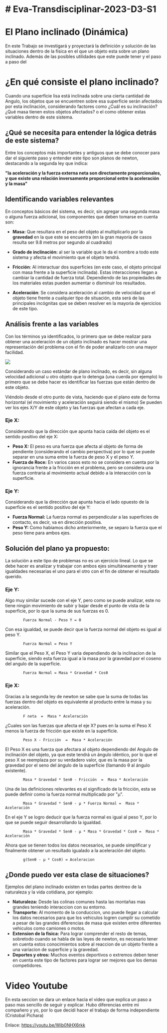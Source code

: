 # # Eva-Transdisciplinar-2023-D3-S1

# El Plano inclinado (Dinámica)

En este Trabajo se investigará y proyectará la definición y solución de las situaciones dentro de la física en el que un objeto esta sobre un plano inclinado. Además de las posibles utilidades que este puede tener y el paso a paso del

# ¿En qué consiste el plano inclinado?

Cuando una superficie lisa está inclinada sobre una cierta cantidad de Angulo, los objetos que se encuentren sobre esa superficie serán afectados por esta inclinación, considerando factores como ¿Cuál es su inclinación? ¿Qué masa tienen estos objetos afectados? o el como obtener estas variables dentro de este sistema.

## ¿Qué se necesita para entender la lógica detrás de este sistema?

Entre los conceptos más importantes y antiguos que se debe conocer para dar el siguiente paso y entender este tipo son planos de newton, destacando a la segunda ley que indica:

**"la aceleración y la fuerza externa neta son directamente proporcionales, y que existe una relación inversamente proporcional entre la aceleración y la masa"**

## Identificando variables relevantes

En conceptos básicos del sistema, es decir, sin agregar una segunda masa o alguna fuerza adicional, los componentes que deben tomarse en cuenta son:

- **Masa:**  Que resultara en el peso del objeto al multiplicarlo por la **gravedad** en la que este se encuentra (en la gran mayoría de casos resulta ser 9.8 metros por segundo al cuadrado)

- **Grado de inclinación:**  al ser la variable que le da el nombre a todo este sistema y afecta el movimiento que el objeto tendrá.

- **Fricción**: Al interactuar dos superficies (en este caso, el objeto principal con masa frente a la superficie inclinada). Estas interacciones llegan a cambiar la cantidad de fuerza total. Dependiendo de las propiedades de los materiales estas pueden aumentar o disminuir los resultados.

- **Aceleración**: Se considera aceleración al cambio de velocidad que el objeto tiene frente a cualquier tipo de situación, esta será de las principales incógnitas que se deben resolver en la mayoría de ejercicios de este tipo.

## Análisis frente a las variables
Con los términos ya identificados, lo primero que se debe realizar para obtener una aceleración de un objeto inclinado es hacer mostrar una representación del problema con el fin de poder analizarlo con una mayor facilidad.

![](https://cdn.kastatic.org/ka-perseus-images/1f848b6e7e25a2bc5d506b89a31434fda1d531ca.png)

Considerando un caso estándar de plano inclinado, es decir, sin alguna velocidad adicional u otro objeto que lo detenga (una cuerda por ejemplo) lo primero que se debe hacer es identificar las fuerzas que están dentro de este objeto.

Viéndolo desde el otro punto de vista, haciendo que el plano este de forma horizontal (el movimiento y aceleración seguirá siendo el mismo) Se pueden ver los ejes X/Y de este objeto y las fuerzas que afectan a cada eje.

### Eje X:
Considerando que la dirección que apunta hacia caída del objeto es el sentido positivo del eje X:
- **Peso X:** El peso es una fuerza que afecta al objeto de forma de pendiente (considerando el cambio perspectiva) por lo que se puede separar en una suma entre la fuerza de peso X y el peso Y.
- **Fuerza de Roce:** En varios casos esto no se considera en cuenta por la ignorancia frente a la fricción en el problema, pero se considera una fuerza contraria al movimiento actual debido a la interacción con la superficie.

### Eje Y:
Considerando que la dirección que apunta hacia el lado opuesto de la superficie es el sentido positivo del eje Y:
- **Fuerza Normal:** La fuerza normal es perpendicular a las superficies de contacto, es decir, va en dirección positiva.
- **Peso Y:** Como habíamos dicho anteriormente, se separo la fuerza que el peso tiene para ambos ejes.

## Solución del plano ya propuesto:
La solución a este tipo de problemas no es un ejercicio lineal. Lo que se debe hacer es analizar y trabajar con ambos ejes simultáneamente y traer igualdades necesarias el uno para el otro con el fin de obtener el resultado querido.

### Eje Y:
Algo muy similar sucede con el eje Y, pero como se puede analizar, este no tiene ningún movimiento de subir y bajar desde el punto de vista de la superficie, por lo que la suma de sus fuerzas es 0.

			Fuerza Normal - Peso Y = 0
   
Con esa igualdad, se puede decir que la fuerza normal del objeto es igual al peso Y.

			Fuerza Normal = Peso Y

Similar que el Peso X, el Peso Y varia dependiendo de la inclinacion de la superficie, siendo esta fuerza igual a la masa por la gravedad por el coseno del angulo de la superficie.

			Fuerza Normal = Masa * Gravedad * Cosθ
		      	
### Eje X:
Gracias a la segunda ley de newton se sabe que la suma de todas las fuerzas dentro del objeto es equivalente al producto entre la masa y su aceleración.

			F neta  =  Masa * Aceleración


¿Cuales son las fuerzas que afecta el eje X? pues en la suma  el Peso X menos la fuerza de fricción que existe en la superficie.

			Peso X - Fricción  =  Masa * Aceleración
		
		
El Peso X es una fuerza que afectara al objeto dependiendo del Angulo de inclinación del objeto, ya que este tendrá un ángulo idéntico, por lo que el peso X se reemplaza por su verdadero valor, que es la masa por la gravedad por el seno del ángulo de la superficie (llamando θ al ángulo existente).

			Masa * Gravedad * Senθ - Fricción  =  Masa * Aceleración


Una de las definiciones relevantes es el significado de la fricción, esta se puede definir como la fuerza normal multiplicado por "μ".

			Masa * Gravedad * Senθ - μ * Fuerza Normal =  Masa * Aceleración


En el eje Y se logro deducir que la fuerza normal es igual al peso Y, por lo que se puede seguir desarrollando la igualdad.

			Masa * Gravedad * Senθ - μ * Masa * Gravedad * Cosθ =  Masa * Aceleración


Ahora que se tienen todos los datos necesarios, se puede simplificar y finalmente obtener un resultado igualado a la aceleración del objeto.

			g(Senθ - μ * Cosθ) = Aceleracion


## ¿Donde puedo ver esta clase de situaciones?
Ejemplos del plano inclinado existen en todas partes dentreo de la naturaleza y la vida cotidiana, por ejemplo:

- **Naturaleza:** Desde las colinas comunes hasta las montañas mas grandes teniendo interaccion con su entorno.
- **Transporte:** Al momento de la conduccion, uno puede llegar a calcular los datos necesarios para que los vehiculos logren cumplir su cometido a pesar de las grandes diferencias de masa que existen entre diferentes vehiculos como camiones o motos.
- **Extension de la fisica:** Para lograr comprender el resto de temas, sobretodo cuando se habla de las leyes de newton, es necesario tener en cuenta estos conocimientos sobre al reaccion de un objeto frente a una variacion de superficie y la gravedad.
- **Deportes y otros:** Muchos eventos deportivos o extremos deben tener en cuenta este tipo de factores para lograr ser mejores que los demas competidores.



# Video Youtube
En esta seccion se dara un enlace hacia el video que explica un paso a paso mas sencillo de seguir y explicar. Hubo diferencias entre mi compañero y yo, por lo que decidi hacer el trabajo de forma independiente (Cristobal Pichara)

Enlace:
https://youtu.be/Wib0NHX6rkk

